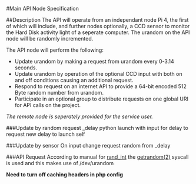 #Main API Node Specification

##Description
The API will operate from an independant node Pi 4, the first of which will include, and further nodes optionally, a CCD sensor to monitor the Hard Disk activity light of a seperate computer. The urandom on the API node will be randomly incremented.

The API node will perform the following:
* Update urandom by making a request from urandom every 0-3.14 seconds.
* Update urandom by operation of the optional CCD input with both on and off conditions causing an additional request.
* Respond to request on an internet API to provide a 64-bit encoded 512 Byte random number from urandom.
* Participate in an optional group to distribute requests on one global URI for API calls on the project.

*The remote node is seperately provided for the service user.*

###Update by random
request _delay
python launch with input for delay to request new delay to launch self

###Update by sensor
On input change request random from _delay

###API Request
According to manual for [rand_int](https://php.willtech.net.au/manual/en/function.random-int.php) the [getrandom(2)](https://man7.org/linux/man-pages/man2/getrandom.2.html) syscall is used and this makes use of /dev/urandom


**Need to turn off caching headers in php config**
